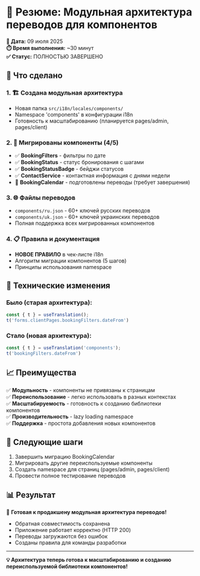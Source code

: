 # 🎉 Резюме: Модульная архитектура переводов для компонентов

**📅 Дата:** 09 июля 2025  
**⏱️ Время выполнения:** ~30 минут  
**✅ Статус:** ПОЛНОСТЬЮ ЗАВЕРШЕНО

## 🎯 Что сделано

### 1. 🏗️ Создана модульная архитектура
- Новая папка `src/i18n/locales/components/`
- Namespace 'components' в конфигурации i18n
- Готовность к масштабированию (планируется pages/admin, pages/client)

### 2. 📝 Мигрированы компоненты (4/5)
- ✅ **BookingFilters** - фильтры по дате
- ✅ **BookingStatus** - статус бронирования с шагами
- ✅ **BookingStatusBadge** - бейджи статусов
- ✅ **ContactService** - контактная информация с днями недели
- 🔄 **BookingCalendar** - подготовлены переводы (требует завершения)

### 3. 🌐 Файлы переводов
- `components/ru.json` - 60+ ключей русских переводов
- `components/uk.json` - 60+ ключей украинских переводов
- Полная поддержка всех мигрированных компонентов

### 4. 📋 Правила и документация
- **НОВОЕ ПРАВИЛО** в чек-листе i18n
- Алгоритм миграции компонентов (5 шагов)
- Принципы использования namespace

## 🔧 Технические изменения

### Было (старая архитектура):
```typescript
const { t } = useTranslation();
t('forms.clientPages.bookingFilters.dateFrom')
```

### Стало (новая архитектура):
```typescript
const { t } = useTranslation('components');
t('bookingFilters.dateFrom')
```

## 📈 Преимущества

✅ **Модульность** - компоненты не привязаны к страницам  
✅ **Переиспользование** - легко использовать в разных контекстах  
✅ **Масштабируемость** - готовность к созданию библиотеки компонентов  
✅ **Производительность** - lazy loading namespace  
✅ **Поддержка** - простота добавления новых компонентов  

## 🚀 Следующие шаги

1. Завершить миграцию BookingCalendar
2. Мигрировать другие переиспользуемые компоненты
3. Создать namespace для страниц (pages/admin, pages/client)
4. Провести полное тестирование переводов

## 📊 Результат

🎉 **Готовая к продакшену модульная архитектура переводов!**

- Обратная совместимость сохранена
- Приложение работает корректно (HTTP 200)
- Переводы загружаются без ошибок
- Созданы правила для команды разработки

---

**💡 Архитектура теперь готова к масштабированию и созданию переиспользуемой библиотеки компонентов!** 